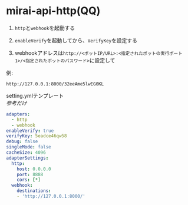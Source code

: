 # mirai-api-http(QQ)
1. `http`と`webhook`を起動する

2. `enableVerify`を起動してから、`VerifyKey`を設定する

3. webhookアドレスは`http://<ボットIP/URL>:<指定されたボットの実行ポート1>/<指定されたボットのパスワード>`に設定して

例:
```
http://127.0.0.1:8000/32eeAme5lwEG0KL
```

setting.ymlテンプレート  
*参考だけ*
``` yml
adapters:
  - http
  - webhook
enableVerify: true
verifyKey: 5eadce46qw58
debug: false
singleMode: false
cacheSize: 4096
adapterSettings:
  http:
    host: 0.0.0.0
    port: 8888
    cors: [*]
  webhook:
    destinations: 
    - 'http://127.0.0.1:8000/'
```